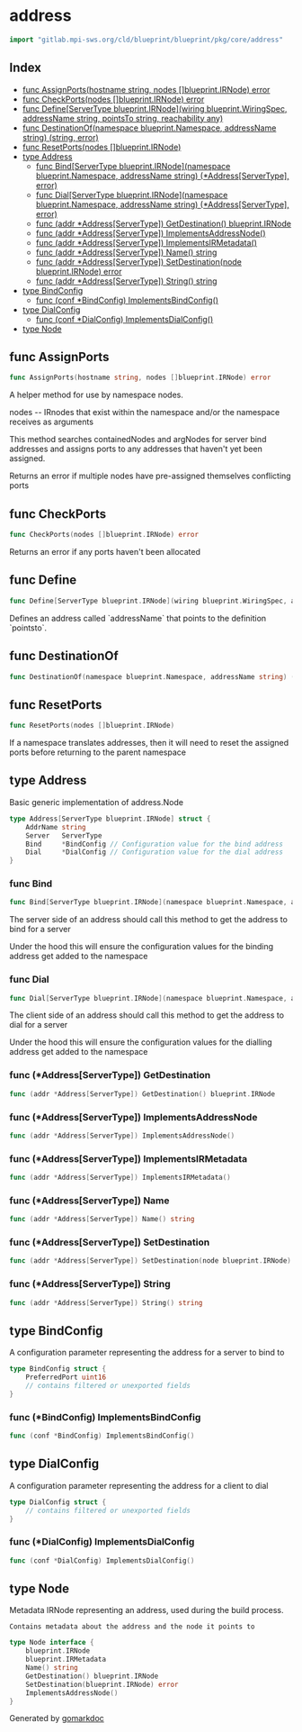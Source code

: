 <!-- Code generated by gomarkdoc. DO NOT EDIT -->

# address

```go
import "gitlab.mpi-sws.org/cld/blueprint/blueprint/pkg/core/address"
```

## Index

- [func AssignPorts\(hostname string, nodes \[\]blueprint.IRNode\) error](<#AssignPorts>)
- [func CheckPorts\(nodes \[\]blueprint.IRNode\) error](<#CheckPorts>)
- [func Define\[ServerType blueprint.IRNode\]\(wiring blueprint.WiringSpec, addressName string, pointsTo string, reachability any\)](<#Define>)
- [func DestinationOf\(namespace blueprint.Namespace, addressName string\) \(string, error\)](<#DestinationOf>)
- [func ResetPorts\(nodes \[\]blueprint.IRNode\)](<#ResetPorts>)
- [type Address](<#Address>)
  - [func Bind\[ServerType blueprint.IRNode\]\(namespace blueprint.Namespace, addressName string\) \(\*Address\[ServerType\], error\)](<#Bind>)
  - [func Dial\[ServerType blueprint.IRNode\]\(namespace blueprint.Namespace, addressName string\) \(\*Address\[ServerType\], error\)](<#Dial>)
  - [func \(addr \*Address\[ServerType\]\) GetDestination\(\) blueprint.IRNode](<#Address[ServerType].GetDestination>)
  - [func \(addr \*Address\[ServerType\]\) ImplementsAddressNode\(\)](<#Address[ServerType].ImplementsAddressNode>)
  - [func \(addr \*Address\[ServerType\]\) ImplementsIRMetadata\(\)](<#Address[ServerType].ImplementsIRMetadata>)
  - [func \(addr \*Address\[ServerType\]\) Name\(\) string](<#Address[ServerType].Name>)
  - [func \(addr \*Address\[ServerType\]\) SetDestination\(node blueprint.IRNode\) error](<#Address[ServerType].SetDestination>)
  - [func \(addr \*Address\[ServerType\]\) String\(\) string](<#Address[ServerType].String>)
- [type BindConfig](<#BindConfig>)
  - [func \(conf \*BindConfig\) ImplementsBindConfig\(\)](<#BindConfig.ImplementsBindConfig>)
- [type DialConfig](<#DialConfig>)
  - [func \(conf \*DialConfig\) ImplementsDialConfig\(\)](<#DialConfig.ImplementsDialConfig>)
- [type Node](<#Node>)


<a name="AssignPorts"></a>
## func AssignPorts

```go
func AssignPorts(hostname string, nodes []blueprint.IRNode) error
```

A helper method for use by namespace nodes.

nodes \-\- IRnodes that exist within the namespace and/or the namespace receives as arguments

This method searches containedNodes and argNodes for server bind addresses and assigns ports to any addresses that haven't yet been assigned.

Returns an error if multiple nodes have pre\-assigned themselves conflicting ports

<a name="CheckPorts"></a>
## func CheckPorts

```go
func CheckPorts(nodes []blueprint.IRNode) error
```

Returns an error if any ports haven't been allocated

<a name="Define"></a>
## func Define

```go
func Define[ServerType blueprint.IRNode](wiring blueprint.WiringSpec, addressName string, pointsTo string, reachability any)
```

Defines an address called \`addressName\` that points to the definition \`pointsto\`.

<a name="DestinationOf"></a>
## func DestinationOf

```go
func DestinationOf(namespace blueprint.Namespace, addressName string) (string, error)
```



<a name="ResetPorts"></a>
## func ResetPorts

```go
func ResetPorts(nodes []blueprint.IRNode)
```

If a namespace translates addresses, then it will need to reset the assigned ports before returning to the parent namespace

<a name="Address"></a>
## type Address

Basic generic implementation of address.Node

```go
type Address[ServerType blueprint.IRNode] struct {
    AddrName string
    Server   ServerType
    Bind     *BindConfig // Configuration value for the bind address
    Dial     *DialConfig // Configuration value for the dial address
}
```

<a name="Bind"></a>
### func Bind

```go
func Bind[ServerType blueprint.IRNode](namespace blueprint.Namespace, addressName string) (*Address[ServerType], error)
```

The server side of an address should call this method to get the address to bind for a server

Under the hood this will ensure the configuration values for the binding address get added to the namespace

<a name="Dial"></a>
### func Dial

```go
func Dial[ServerType blueprint.IRNode](namespace blueprint.Namespace, addressName string) (*Address[ServerType], error)
```

The client side of an address should call this method to get the address to dial for a server

Under the hood this will ensure the configuration values for the dialling address get added to the namespace

<a name="Address[ServerType].GetDestination"></a>
### func \(\*Address\[ServerType\]\) GetDestination

```go
func (addr *Address[ServerType]) GetDestination() blueprint.IRNode
```



<a name="Address[ServerType].ImplementsAddressNode"></a>
### func \(\*Address\[ServerType\]\) ImplementsAddressNode

```go
func (addr *Address[ServerType]) ImplementsAddressNode()
```



<a name="Address[ServerType].ImplementsIRMetadata"></a>
### func \(\*Address\[ServerType\]\) ImplementsIRMetadata

```go
func (addr *Address[ServerType]) ImplementsIRMetadata()
```



<a name="Address[ServerType].Name"></a>
### func \(\*Address\[ServerType\]\) Name

```go
func (addr *Address[ServerType]) Name() string
```



<a name="Address[ServerType].SetDestination"></a>
### func \(\*Address\[ServerType\]\) SetDestination

```go
func (addr *Address[ServerType]) SetDestination(node blueprint.IRNode) error
```



<a name="Address[ServerType].String"></a>
### func \(\*Address\[ServerType\]\) String

```go
func (addr *Address[ServerType]) String() string
```



<a name="BindConfig"></a>
## type BindConfig

A configuration parameter representing the address for a server to bind to

```go
type BindConfig struct {
    PreferredPort uint16
    // contains filtered or unexported fields
}
```

<a name="BindConfig.ImplementsBindConfig"></a>
### func \(\*BindConfig\) ImplementsBindConfig

```go
func (conf *BindConfig) ImplementsBindConfig()
```



<a name="DialConfig"></a>
## type DialConfig

A configuration parameter representing the address for a client to dial

```go
type DialConfig struct {
    // contains filtered or unexported fields
}
```

<a name="DialConfig.ImplementsDialConfig"></a>
### func \(\*DialConfig\) ImplementsDialConfig

```go
func (conf *DialConfig) ImplementsDialConfig()
```



<a name="Node"></a>
## type Node

Metadata IRNode representing an address, used during the build process.

```
Contains metadata about the address and the node it points to
```

```go
type Node interface {
    blueprint.IRNode
    blueprint.IRMetadata
    Name() string
    GetDestination() blueprint.IRNode
    SetDestination(blueprint.IRNode) error
    ImplementsAddressNode()
}
```

Generated by [gomarkdoc](<https://github.com/princjef/gomarkdoc>)
